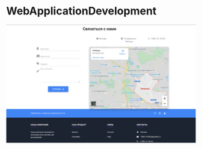 # WebApplicationDevelopment
![zsh screenshot](https://github.com/SyomkinNikita/WebApplicationDevelopment/blob/master/Screenshot_21.png)
